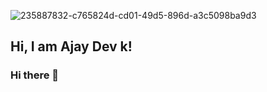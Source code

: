 ![235887832-c765824d-cd01-49d5-896d-a3c5098ba9d3]([https://github.com/swalihmp/swalihmp/assets/51339828/dd51b21b-b214-4c4a-bb27-ef595d322c3a](https://e1.pxfuel.com/desktop-wallpaper/519/498/desktop-wallpaper-mario-pixel-nintendo-room-night-computer-video-game-nintendo-computer.jpg))
## Hi, I am Ajay Dev k! 
### Hi there 👋


<!--
**ajaydevz/ajaydevz** is a ✨ _special_ ✨ repository because its `README.md` (this file) appears on your GitHub profile.

Here are some ideas to get you started:

- 🔭 I’m currently working on ...
- 🌱 I’m currently learning ...
- 👯 I’m looking to collaborate on ...
- 🤔 I’m looking for help with ...
- 💬 Ask me about ...
- 📫 How to reach me: ...
- 😄 Pronouns: ...
- ⚡ Fun fact: ...
-->
